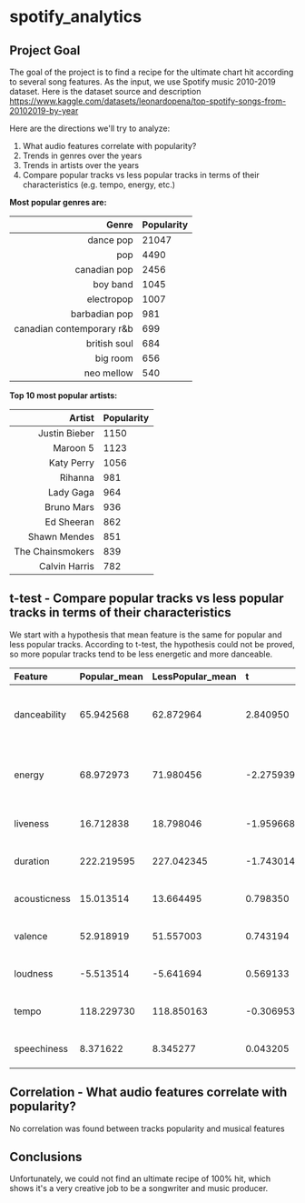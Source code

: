 # spotify_analytics

## Project Goal

The goal of the project is to find a recipe for the ultimate chart hit according to several song features. As the input, we use Spotify music 2010-2019 dataset. Here is the dataset source and description https://www.kaggle.com/datasets/leonardopena/top-spotify-songs-from-20102019-by-year

Here are the directions we'll try to analyze:
1. What audio features correlate with popularity? 
2. Trends in genres over the years 
3. Trends in artists over the years 
4. Compare popular tracks vs less popular tracks in terms of their characteristics (e.g. tempo, energy, etc.)

**Most popular genres are:**

| Genre | Popularity |
|------:|:-----------|
| dance pop | 21047 |
| pop | 4490 |
| canadian pop | 2456 |
| boy band | 1045 |
| electropop | 1007 |
| barbadian pop | 981 |
| canadian contemporary r&b | 699 |
| british soul | 684 |
| big room | 656 |
| neo mellow | 540 |

**Top 10 most popular artists:**

| Artist | Popularity |
|------:|:-----------|
| Justin Bieber | 1150 |
| Maroon 5 | 1123 |
| Katy Perry | 1056 |
| Rihanna | 981 |
| Lady Gaga | 964 |
| Bruno Mars | 936 |
| Ed Sheeran | 862 |
| Shawn Mendes | 851 |
| The Chainsmokers | 839 |
| Calvin Harris | 782 |

## t-test - Compare popular tracks vs less popular tracks in terms of their characteristics

We start with a hypothesis that mean feature is the same for popular and less popular tracks. According to t-test, the hypothesis could not be proved, so more popular tracks tend to be less energetic and more danceable.

| Feature       | Popular_mean | LessPopular_mean | t         | p         | Conclusion                                 |
|:-------------|:-------------|:-----------------|:----------|:----------|:--------------------------------------------|
| danceability | 65.942568    | 62.872964        | 2.840950  | 0.004652  | Significant: Feature is more inherent to popular |
| energy       | 68.972973    | 71.980456        | -2.275939 | 0.023203  | Significant: Feature is less inherent to popular |
| liveness     | 16.712838    | 18.798046        | -1.959668 | 0.050496  | Not statistically strong                    |
| duration     | 222.219595   | 227.042345       | -1.743014 | 0.081852  | Not statistically strong                    |
| acousticness | 15.013514    | 13.664495        | 0.798350  | 0.424983  | Not statistically strong                    |
| valence      | 52.918919    | 51.557003        | 0.743194  | 0.457655  | Not statistically strong                    |
| loudness     | -5.513514    | -5.641694        | 0.569133  | 0.569570  | Not statistically strong                    |
| tempo        | 118.229730   | 118.850163       | -0.306953 | 0.758985  | Not statistically strong                    |
| speechiness  | 8.371622     | 8.345277         | 0.043205  | 0.965552  | Not statistically strong                    |


## Correlation - What audio features correlate with popularity?

No correlation was found between tracks popularity and musical features

## Conclusions

Unfortunately, we could not find an ultimate recipe of 100% hit, which shows it's a very creative job to be a songwriter and music producer.

